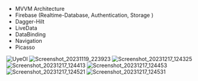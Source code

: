 - MVVM Architecture
- Firebase (Realtime-Database, Authentication, Storage )
- Dagger-Hilt
- LiveData
- DataBinding
- Navigation
- Picasso




![UyeOl](https://github.com/mustafaozger/ECommerceapp/assets/104151458/60771e4c-6a76-4f59-854b-6c23e6e9cd94)
![Screenshot_20231119_223923](https://github.com/mustafaozger/ECommerceapp/assets/104151458/956dc403-cddc-4d53-81e5-f5729a2b9b12)
![Screenshot_20231217_124325](https://github.com/mustafaozger/ECommerceapp/assets/104151458/861d6ba3-8f82-44f5-9d13-6f9c38439d0e)
![Screenshot_20231217_124413](https://github.com/mustafaozger/ECommerceapp/assets/104151458/9c4c1344-b9cc-4bc9-b408-1168c824206f)
![Screenshot_20231217_124453](https://github.com/mustafaozger/ECommerceapp/assets/104151458/a6a5b743-d706-4096-b861-99719e24791a)
![Screenshot_20231217_124521](https://github.com/mustafaozger/ECommerceapp/assets/104151458/47758ccc-73df-4ae8-b859-35c07ca3f1aa)
![Screenshot_20231217_124531](https://github.com/mustafaozger/ECommerceapp/assets/104151458/f80b6671-3ac7-4ee0-b199-6e504bef6f21)

